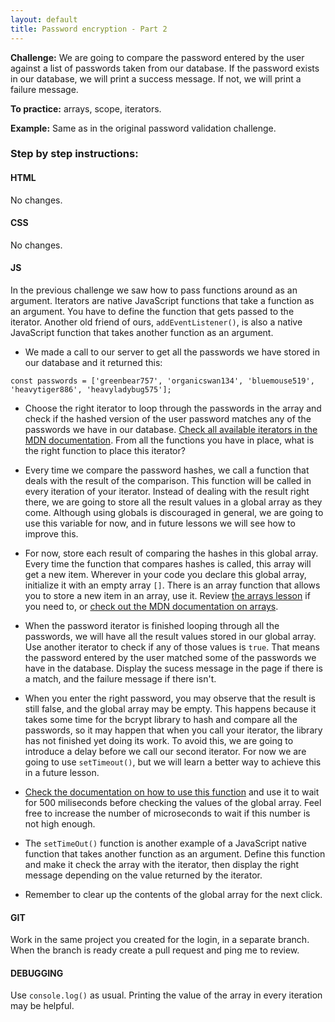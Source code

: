 ```yaml
---
layout: default
title: Password encryption - Part 2
---
```


**Challenge:** We are going to compare the password entered by the user against a list of passwords taken from our database. If the password exists in our database, we will print a success message. If not, we will print a failure message.

**To practice:** arrays, scope, iterators.

**Example:** Same as in the original password validation challenge.

### Step by step instructions:

#### HTML

No changes.

#### CSS

No changes.

#### JS

In the previous challenge we saw how to pass functions around as an argument. Iterators are native JavaScript functions that take a function as an argument. You have to define the function that gets passed to the iterator. Another old friend of ours, `addEventListener()`, is also a native JavaScript function that takes another function as an argument.

* We made a call to our server to get all the passwords we have stored in our database and it returned this:

```markup
const passwords = ['greenbear757', 'organicswan134', 'bluemouse519', 'heavytiger886', 'heavyladybug575'];
```

* Choose the right iterator to loop through the passwords in the array and check if the hashed version of the user password matches any of the passwords we have in our database. [Check all available iterators in the MDN documentation](https://developer.mozilla.org/en-US/docs/Web/JavaScript/Reference/Global_Objects/Array#Iteration_methods). From all the functions you have in place, what is the right function to place this iterator?

* Every time we compare the password hashes, we call a function that deals with the result of the comparison. This function will be called in every iteration of your iterator. Instead of dealing with the result right there, we are going to store all the result values in a global array as they come. Although using globals is discouraged in general, we are going to use this variable for now, and in future lessons we will see how to improve this.

* For now, store each result of comparing the hashes in this global array. Every time the function that compares hashes is called, this array will get a new item. Wherever in your code you declare this global array, initialize it with an empty array `[]`. There is an array function that allows you to store a new item in an array, use it. Review [the arrays lesson](https://www.codecademy.com/courses/introduction-to-javascript/lessons/arrays/exercises/arrays) if you need to, or [check out the MDN documentation on arrays](https://developer.mozilla.org/en-US/docs/Web/JavaScript/Reference/Global_Objects/Array).

* When the password iterator is finished looping through all the passwords, we will have all the result values stored in our global array. Use another iterator to check if any of those values is `true`. That means the password entered by the user matched some of the passwords we have in the database. Display the sucess message in the page if there is a match, and the failure message if there isn't.

* When you enter the right password, you may observe that the result is still false, and the global array may be empty. This happens because it takes some time for the bcrypt library to hash and compare all the passwords, so it may happen that when you call your iterator, the library has not finished yet doing its work. To avoid this, we are going to introduce a delay before we call our second iterator. For now we are going to use `setTimeout()`, but we will learn a better way to achieve this in a future lesson.

* [Check the documentation on how to use this function](https://javascript.info/settimeout-setinterval) and use it to wait for 500 miliseconds before checking the values of the global array. Feel free to increase the number of microseconds to wait if this number is not high enough.

* The `setTimeOut()` function is another example of a JavaScript native function that takes another function as an argument. Define this function and make it check the array with the iterator, then display the right message depending on the value returned by the iterator.

* Remember to clear up the contents of the global array for the next click.

#### GIT

Work in the same project you created for the login, in a separate branch. When the branch is ready create a pull request and ping me to review.

#### DEBUGGING

Use `console.log()` as usual. Printing the value of the array in every iteration may be helpful.
